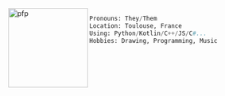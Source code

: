 <img align="left" src="https://raw.githubusercontent.com/tokardfox/tokardfox/main/toka.png" alt="pfp" width="160"/>

```py
Pronouns: They/Them
Location: Toulouse, France
Using: Python/Kotlin/C++/JS/C#...
Hobbies: Drawing, Programming, Music
```
